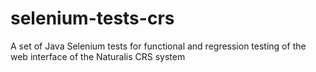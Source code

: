 # selenium-tests-crs
A set of Java Selenium tests for functional and regression testing of the web interface of the Naturalis CRS system
